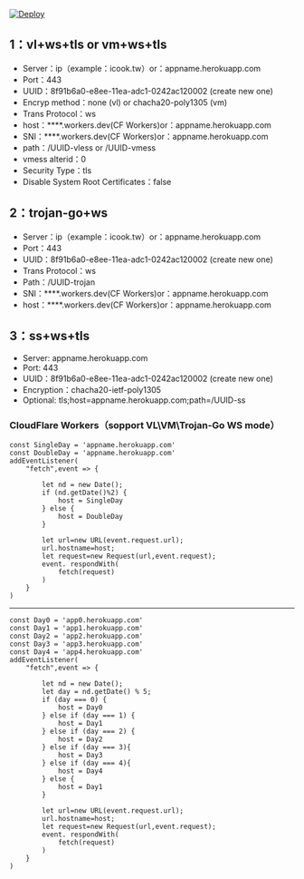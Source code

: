 [![Deploy](https://www.herokucdn.com/deploy/button.png)](https://dashboard.heroku.com/new?template=https://github.com/manusjse/yg)  

## 1：vl+ws+tls or vm+ws+tls
* Server：ip（example：icook.tw）or：appname.herokuapp.com
* Port：443
* UUID：8f91b6a0-e8ee-11ea-adc1-0242ac120002   (create new one)
* Encryp method：none (vl) or chacha20-poly1305 (vm)
* Trans Protocol：ws
* host：****.workers.dev(CF Workers)or：appname.herokuapp.com
* SNI：****.workers.dev(CF Workers)or：appname.herokuapp.com
* path：/UUID-vless or /UUID-vmess
* vmess alterid：0
* Security Type：tls
* Disable System Root Certificates：false

## 2：trojan-go+ws

* Server：ip（example：icook.tw）or：appname.herokuapp.com
* Port：443
* UUID：8f91b6a0-e8ee-11ea-adc1-0242ac120002   (create new one) 
* Trans Protocol：ws
* Path：/UUID-trojan
* SNI：****.workers.dev(CF Workers)or：appname.herokuapp.com
* host：****.workers.dev(CF Workers)or：appname.herokuapp.com

## 3：ss+ws+tls

* Server: appname.herokuapp.com
* Port: 443
* UUID：8f91b6a0-e8ee-11ea-adc1-0242ac120002   (create new one) 
* Encryption：chacha20-ietf-poly1305
* Optional: tls;host=appname.herokuapp.com;path=/UUID-ss


### CloudFlare Workers（sopport VL\VM\Trojan-Go WS mode）

```
const SingleDay = 'appname.herokuapp.com'
const DoubleDay = 'appname.herokuapp.com'
addEventListener(
    "fetch",event => {
    
        let nd = new Date();
        if (nd.getDate()%2) {
            host = SingleDay
        } else {
            host = DoubleDay
        }
        
        let url=new URL(event.request.url);
        url.hostname=host;
        let request=new Request(url,event.request);
        event. respondWith(
            fetch(request)
        )
    }
)
```
----------------------------------------------------------------------------------------------
```
const Day0 = 'app0.herokuapp.com'
const Day1 = 'app1.herokuapp.com'
const Day2 = 'app2.herokuapp.com'
const Day3 = 'app3.herokuapp.com'
const Day4 = 'app4.herokuapp.com'
addEventListener(
    "fetch",event => {
    
        let nd = new Date();
        let day = nd.getDate() % 5;
        if (day === 0) {
            host = Day0
        } else if (day === 1) {
            host = Day1
        } else if (day === 2) {
            host = Day2
        } else if (day === 3){
            host = Day3
        } else if (day === 4){
            host = Day4
        } else {
            host = Day1
        }
        
        let url=new URL(event.request.url);
        url.hostname=host;
        let request=new Request(url,event.request);
        event. respondWith(
            fetch(request)
        )
    }
)
```
